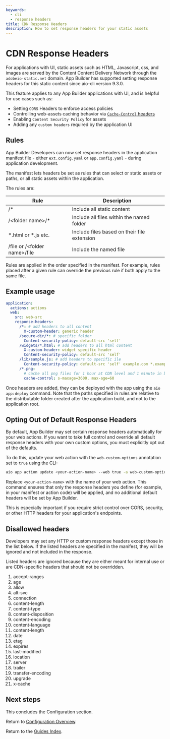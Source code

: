 ```yaml
---
keywords:
  - cli
  - response headers
title: CDN Response Headers
description: How to set response headers for your static assets
---
```


# CDN Response Headers

For applications with UI, static assets such as HTML, Javascript, css, and images are served by the Content Content Delivery Network through the `adobeio-static.net` domain. App Builder has supported setting response headers for this static content since aio-cli version 9.3.0.

This feature applies to any App Builder applications with UI, and is helpful for use cases such as:

- Setting `CORS` Headers to enforce access policies
- Controlling web-assets caching behavior via [`Cache-Control` headers](https://developer.mozilla.org/en-US/docs/Web/HTTP/Reference/Headers/Cache-Control)
- Enabling `Content Security Policy` for assets
- Adding any `custom headers` required by the application UI

## Rules

App Builder Developers can now set response headers in the application manifest file - either `ext.config.yaml` or `app.config.yaml` - during application development.

The manifest lets headers be set as rules that can select or static assets or paths, or all static assets within the application.

The rules are:

| Rule                               | Description                                 |
| ---------------------------------- | ------------------------------------------- |
| /*                                 | Include all static content                  |
| /&lt;folder name&gt;/*             | Include all files within the named folder   |
| \*.html or \*.js etc.              | Include files based on their file extension |
| /file or /&lt;folder name&gt;/file | Include the named file                      |

Rules are applied in the order specified in the manifest. For example, rules placed after a given rule can override the previous rule if both apply to the same file.

## Example usage

```yaml
application:
  actions: actions
  web:
    src: web-src
    response-headers:
      /*: # add headers to all content
        X-custom-header: generic header
      /secure-dir/*: # specific folder
        Content-security-policy: default-src 'self'
      /widgets/*.html: # add headers to all html content
        X-custom-header: widget specific header
        Content-security-policy: default-src 'self'
      /lib/sample.js: # add headers to specific ile
        Content-security-policy: default-src 'self' example.com *.example.com
      /*.png:
        # cache all png files for 1 hour at CDN level and 1 minute in browser
        cache-control: s-maxage=3600, max-age=60
```

Once headers are added, they can be deployed with the app using the `aio app:deploy` command. Note that the paths specified in rules are relative to the distributable folder created after the application build, and not to the application root.

## Opting Out of Default Response Headers

By default, App Builder may set certain response headers automatically for your web actions. If you want to take full control and override all default response headers with your own custom options, you must explicitly opt out of the defaults.

To do this, update your web action with the `web-custom-options` annotation set to `true` using the CLI:

```bash
aio app action update <your-action-name> --web true -a web-custom-options true
```

Replace `<your-action-name>` with the name of your web action. This command ensures that only the response headers you define (for example, in your manifest or action code) will be applied, and no additional default headers will be set by App Builder.

This is especially important if you require strict control over CORS, security, or other HTTP headers for your application's endpoints.

## Disallowed headers

Developers may set any HTTP or custom response headers except those in the list below. If the listed headers are specified in the manifest, they will be ignored and not included in the response.

Listed headers are ignored because they are either meant for internal use or are CDN-specific headers that should not be overridden.

1. accept-ranges
2. age
3. allow
4. alt-svc
5. connection
6. content-length
7. content-type
8. content-disposition
9. content-encoding
10. content-language
11. content-length
12. date
13. etag
14. expires
15. last-modified
16. location
17. server
18. trailer
19. transfer-encoding
20. upgrade
21. x-cache

## Next steps

This concludes the Configuration section.

Return to [Configuration Overview](configuration.md).

Return to the [Guides Index](../../index.md).
